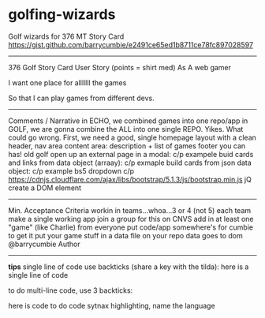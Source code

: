 # golfing-wizards
Golf wizards for 376 MT 
Story Card https://gist.github.com/barrycumbie/e2491ce65ed1b8711ce78fc897028597 

----

376 Golf Story Card
User Story (points = shirt med)
As A web gamer

I want one place for alllllll the games

So that I can play games from different devs.

---- 

Comments / Narrative
in ECHO, we combined games into one repo/app
in GOLF, we are gonna combine the ALL into one single REPO. Yikes. What could go wrong.
First, we need a good, single homepage layout with a
clean header, nav area
content area: description + list of games
footer
you can has! old golf
open up an external page in a modal: c/p exampele
buid cards and links from data object (arraay): c/p exmaple
build cards from json data object: c/p example
bs5 dropdown c/p
https://cdnjs.cloudflare.com/ajax/libs/bootstrap/5.1.3/js/bootstrap.min.js
jQ create a DOM element

---- 
Min. Acceptance Criteria
 workin in teams...whoa...3 or 4 (not 5)
 each team make a single working app
 join a group for this on CNVS
 add in at least one "game" (like Charlie) from everyone
 put code/app somewhere's for cumbie to get it
 put your game stuff in a data file on your repo
 data goes to dom
@barrycumbie
Author

-----


**tips**
single line of code use backticks (share a key with the tilda): here is a single line of code

to do multi-line code, use 3 backticks:

here is code
to do code sytnax highlighting, name the language

<head>
